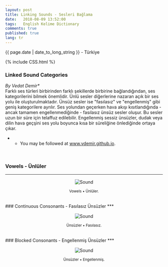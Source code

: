 ```yaml
---
layout: post
title: Linking Sounds - Sesleri Bağlama
date:   2018-08-09 13:52:00
tags:   English Kelime Dictionary
comments: true
published: true
lang: tr
---
```



<p class="meta">{{ page.date | date_to_long_string }} - Türkiye</p>

{% include CSS.html %}

### Linked Sound Categories

_By Vedat Demir*_
<br>
<i class="fas fa-paragraph fa-2x"></i> Farklı ses türleri birbirinden farklı şekillerde birbirine bağlandığından, ses kategorilerini bilmek önemlidir. Ünlü sesler diğerlerine nazaran açık bir ses yolu ile oluşturulmaktadır. Ünsüz sesler ise "fasılasız" ve "engellenmiş" gibi geniş kategorilere ayrılır. Ses yolundan geçerken hava akışı kısıtlandığında - ancak tamamen engellenmediğinde - fasılasız ünsüz sesler oluşur. Bu sesler uzun bir süre için telaffuz edilebilir. Engellenmiş sessiz ünsüzler, dudak veya dilin hava geçşini ses yolu boyunca  kısa bir süreliğine önlediğinde ortaya çıkar.


* * You may be followed at www.vdemir.github.io.

<br>


### Vowels - Ünlüler
***
<div class="resize" style="margin: 15px; text-align: center;">
  <img src="{{ site.baseurl }}/images/vowels.gif" alt="Sound" class="resize"  />
  <p><small>Vowels &bull; Ünlüler.</small></p>
</div>
<br>
### Continuous Consonants - Fasılasız Ünsüzler
***
<div class="resize" style="margin: 15px; text-align: center;">
  <img src="{{ site.baseurl }}/images/continuous-consonants.gif" alt="Sound" class="resize"  />
  <p><small>Ünsüzler &bull; Fasılasız.</small></p>
</div>
<br>
### Blocked Consonants - Engellenmiş Ünsüzler
***
<div class="resize" style="margin: 15px; text-align: center;">
  <img src="{{ site.baseurl }}/images/blocked-consonants.gif" alt="Sound" class="resize"  />
  <p><small>Ünsüzler &bull; Engellenmiş.</small></p>
</div>

<style>
img.resize {
  max-width:65%;
  max-height:65%;
}
</style>
